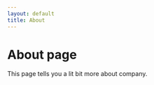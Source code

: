 ```yaml
---
layout: default
title: About
---
```


# About page

This page tells you a lit bit more about company.
